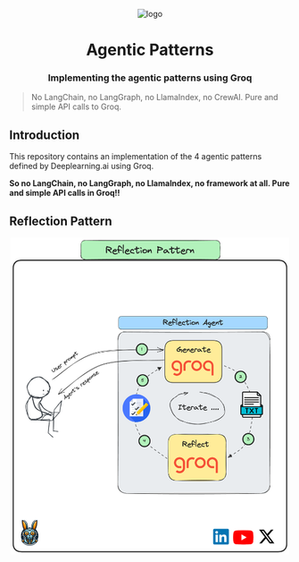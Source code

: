<p align="center">
    <img alt="logo" src="img/logo1.png" width=300 />
    <h1 align="center">Agentic Patterns</h1>
    <h3 align="center">Implementing the agentic patterns using Groq</h3>
</p>


> No LangChain, no LangGraph, no LlamaIndex, no CrewAI. Pure and simple API calls to Groq.


## Introduction

This repository contains an implementation of the 4 agentic
patterns defined by Deeplearning.ai using Groq.

**So no LangChain, no LangGraph, no LlamaIndex, no framework at all. Pure and simple API calls in Groq!!**


## Reflection Pattern

<p align="center">
    <img alt="logo" src="img/reflection_pattern.png" width=500 />
</p>

